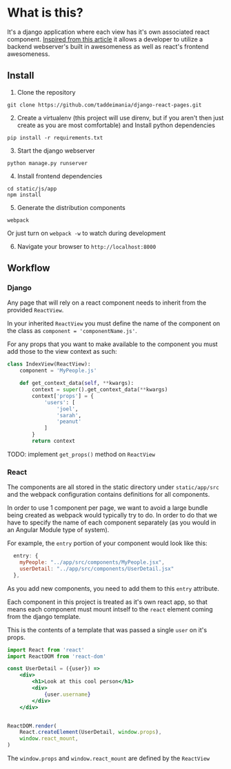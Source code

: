 # What is this?

It's a django application where each view has it's own associated
react component. [Inspired from this article](https://hackernoon.com/reconciling-djangos-mvc-templates-with-react-components-3aa986cf510a) it allows a developer to utilize a backend webserver's built in awesomeness as well as react's frontend awesomeness.

## Install

1) Clone the repository

```
git clone https://github.com/taddeimania/django-react-pages.git
```

2) Create a virtualenv (this project will use direnv, but if you aren't then just create as you are most comfortable) and Install python dependencies

```
pip install -r requirements.txt
```

3) Start the django webserver

```
python manage.py runserver
```

4) Install frontend dependencies

```
cd static/js/app
npm install
```

5) Generate the distribution components

```
webpack
```

Or just turn on `webpack -w` to watch during development

6) Navigate your browser to `http://localhost:8000`

## Workflow

### Django

Any page that will rely on a react component needs to inherit from the provided `ReactView`.

In your inherited `ReactView` you must define the name of the component on the class as `component = 'componentName.js'`.

For any props that you want to make available to the component you must add those to the view context as such:

```python
class IndexView(ReactView):
    component = 'MyPeople.js'

    def get_context_data(self, **kwargs):
        context = super().get_context_data(**kwargs)
        context['props'] = {
            'users': [
                'joel',
                'sarah',
                'peanut'
            ]
        }
        return context
```

TODO: implement `get_props()` method on `ReactView`

### React

The components are all stored in the static directory under `static/app/src` and the webpack configuration contains definitions for all components.

In order to use 1 component per page, we want to avoid a large bundle being created as webpack would typically try to do. In order to do that we have to specify the name of each component separately (as you would in an Angular Module type of system).

For example, the `entry` portion of your component would look like this:

```js
  entry: {
    myPeople: "../app/src/components/MyPeople.jsx",
    userDetail: "../app/src/components/UserDetail.jsx"
  },
```

As you add new components, you need to add them to this `entry` attribute.

Each component in this project is treated as it's own react app, so that means each component must mount intself to the `react` element coming from the django template.

This is the contents of a template that was passed a single `user` on it's props.

```jsx
import React from 'react'
import ReactDOM from 'react-dom'

const UserDetail = ({user}) =>
    <div>
        <h1>Look at this cool person</h1>
        <div>
            {user.username}
        </div>
    </div>


ReactDOM.render(
    React.createElement(UserDetail, window.props),
    window.react_mount,
)
```

The `window.props` and `window.react_mount` are defined by the `ReactView`